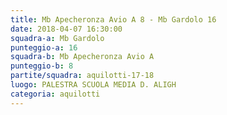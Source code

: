 ```yaml
---
title: Mb Apecheronza Avio A 8 - Mb Gardolo 16
date: 2018-04-07 16:30:00
squadra-a: Mb Gardolo
punteggio-a: 16
squadra-b: Mb Apecheronza Avio A
punteggio-b: 8
partite/squadra: aquilotti-17-18
luogo: PALESTRA SCUOLA MEDIA D. ALIGH
categoria: aquilotti
---
```

